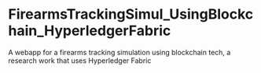 # FirearmsTrackingSimul_UsingBlockchain_HyperledgerFabric
A webapp for a firearms tracking simulation using blockchain tech, a research work that uses Hyperledger Fabric
